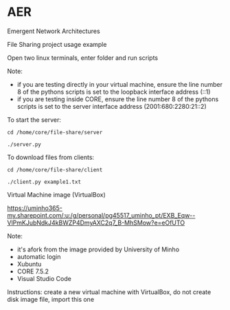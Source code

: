 # AER
Emergent Network Architectures

File Sharing project usage example

Open two linux terminals, enter folder and run scripts

Note: 
 * if you are testing directly in your virtual machine, ensure the line number 8 of the pythons scripts is set to the loopback interface address (::1)
 * if you are testing inside CORE, ensure the line number 8 of the pythons scripts is set to the server interface address (2001:680:2280:21::2)


To start the server:

```cd /home/core/file-share/server```

```./server.py```

To download files from clients:

```cd /home/core/file-share/client```

```./client.py example1.txt```

Virtual Machine image (VirtualBox)

https://uminho365-my.sharepoint.com/:u:/g/personal/pg45517_uminho_pt/EXB_Eqw--VlPmKJubNdkJ4kBWZP4DmyAXC2q7_B-MhSMow?e=eOfUTO

Note:
 * it's afork from the image provided by University of Minho
 * automatic login
 * Xubuntu
 * CORE 7.5.2
 * Visual Studio Code

Instructions: create a new virtual machine with VirtualBox, do not create disk image file, import this one
